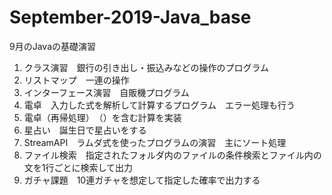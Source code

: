 # September-2019-Java_base
9月のJavaの基礎演習

1. クラス演習　銀行の引き出し・振込みなどの操作のプログラム　
2. リストマップ　一連の操作 
3. インターフェース演習　自販機プログラム
4. 電卓　入力した式を解析して計算するプログラム　エラー処理も行う
5. 電卓（再帰処理）　（）を含む計算を実装
6. 星占い　誕生日で星占いをする
7. StreamAPI　ラムダ式を使ったプログラムの演習　主にソート処理
8. ファイル検索　指定されたフォルダ内のファイルの条件検索とファイル内の文を1行ごとに検索して出力
9. ガチャ課題　10連ガチャを想定して指定した確率で出力する
